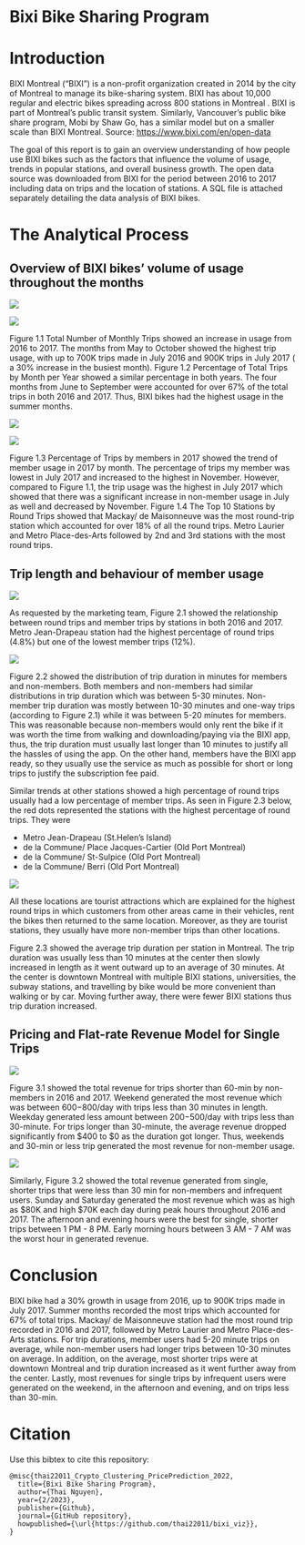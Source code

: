 # Bixi Bike Sharing Program 

# Introduction
BIXI Montreal (“BIXI”) is a non-profit organization created in 2014 by the city of Montreal to manage its bike-sharing system. BIXI has about 10,000 regular and electric bikes spreading across 800 stations in Montreal . BIXI is part of Montreal’s public transit system. Similarly, Vancouver’s public bike share program, Mobi by Shaw Go, has a similar model but on a smaller scale than BIXI Montreal.   Source: https://www.bixi.com/en/open-data

The goal of this report is to gain an overview understanding of how people use BIXI bikes such as the factors that influence the volume of usage, trends in popular stations, and overall business growth. The open data source was downloaded from BIXI for the period between 2016 to 2017 including data on trips and the location of stations. A SQL file is attached separately detailing the data analysis of BIXI bikes. 

# The Analytical Process
## Overview of BIXI bikes’ volume of usage throughout the months

![](assets/fig1.1_totalnumbers_monthly_trips.png")

![](assets/fig1.2_perc_total_trips_monthperyr.png)

Figure 1.1 Total Number of Monthly Trips showed an increase in usage from 2016 to 2017. The months from May to October showed the highest trip usage, with up to 700K trips made in July 2016 and 900K trips in July 2017 ( a 30% increase in the busiest month). Figure 1.2 Percentage of Total Trips by Month per Year showed a similar percentage in both years. The four months from June to September were accounted for over 67% of the total trips in both 2016 and 2017. Thus, BIXI bikes had the highest usage in the summer months.

![](assets/fig1.3_perc_trips_members2017.png)

![](assets/fig1.4_top10_stations_roundtrips.png)

Figure 1.3 Percentage of Trips by members in 2017 showed the trend of member usage in 2017 by month. The percentage of trips my member was lowest in July 2017 and increased to the highest in November. However, compared to Figure 1.1, the trip usage was the highest in July 2017 which showed that there was a significant increase in non-member usage in July as well and decreased by November. Figure 1.4 The Top 10 Stations by Round Trips showed that Mackay/ de Maisonneuve was the most round-trip station which accounted for over 18% of all the round trips. Metro Laurier and Metro Place-des-Arts followed by 2nd and 3rd stations with the most round trips.

## Trip length and behaviour of member usage

![](assets/fig2.1_roundtrips_membership_bystations.png)

As requested by the marketing team, Figure 2.1 showed the relationship between round trips and member trips by stations in both 2016 and 2017. Metro Jean-Drapeau station had the highest percentage of round trips (4.8%) but one of the lowest member trips (12%). 

![](assets/fig2.2_dist_trips_bymembers_nonmembers.png)

Figure 2.2 showed the distribution of trip duration in minutes for members and non-members. Both members and non-members had similar distributions in trip duration which was between 5-30 minutes. Non-member trip duration was mostly between 10-30 minutes and one-way trips (according to Figure 2.1) while it was between 5-20 minutes for members. This was reasonable because non-members would only rent the bike if it was worth the time from walking and downloading/paying via the BIXI app, thus, the trip duration must usually last longer than 10 minutes to justify all the hassles of using the app. On the other hand, members have the BIXI app ready, so they usually use the service as much as possible for short or long trips to justify the subscription fee paid.

Similar trends at other stations showed a high percentage of round trips usually had a low percentage of member trips. As seen in Figure 2.3 below, the red dots represented the stations with the highest percentage of round trips. They were 
- Metro Jean-Drapeau (St.Helen’s Island)
- de la Commune/ Place Jacques-Cartier (Old Port Montreal)
- de la Commune/ St-Sulpice (Old Port Montreal)
- de la Commune/ Berri (Old Port Montreal)

![](assets/fig2.3_map_avgtrip_duration_bystations.png)

All these locations are tourist attractions which are explained for the highest round trips in which customers from other areas came in their vehicles, rent the bikes then returned to the same location. Moreover, as they are tourist stations, they usually have more non-member trips than other locations. 

Figure 2.3 showed the average trip duration per station in Montreal. The trip duration was usually less than 10 minutes at the center then slowly increased in length as it went outward up to an average of 30 minutes. At the center is downtown Montreal with multiple BIXI stations,  universities, the subway stations, and travelling by bike would be more convenient than walking or by car. Moving further away, there were fewer BIXI stations thus trip duration increased.

## Pricing and Flat-rate Revenue Model for Single Trips

![](assets/fig3.1_total_revenue_byhour.png)

Figure 3.1 showed the total revenue for trips shorter than 60-min by non-members in 2016 and 2017. Weekend generated the most revenue which was between $600-$800/day with trips less than 30 minutes in length. Weekday generated less amount between $200-$500/day with trips less than 30-minute. For trips longer than 30-minute, the average revenue dropped significantly from $400 to $0 as the duration got longer. Thus, weekends and 30-min or less trip generated the most revenue for non-member usage. 

![](assets/fig3.2_total_rev_30min.png)

Similarly, Figure 3.2 showed the total revenue generated from single, shorter trips that were less than 30 min for non-members and infrequent users. Sunday and Saturday generated the most revenue which was as high as $80K and high $70K each day during peak hours throughout 2016 and 2017. The afternoon and evening hours were the best for single, shorter trips between 1 PM - 8 PM. Early morning hours between 3 AM - 7 AM was the worst hour in generated revenue. 

# Conclusion

BIXI bike had a 30% growth in usage from 2016, up to 900K trips made in July 2017. Summer months recorded the most trips which accounted for 67% of total trips. Mackay/ de Maisonneuve station had the most round trip recorded in 2016 and 2017, followed by Metro Laurier and Metro Place-des-Arts stations. For trip durations, member users had 5-20 minute trips on average, while non-member users had longer trips between 10-30 minutes on average. In addition, on the average, most shorter trips were at downtown Montreal and trip duration increased as it went further away from the center. Lastly, most revenues for single trips by infrequent users were generated on the weekend, in the afternoon and evening, and on trips less than 30-min. 

# Citation
Use this bibtex to cite this repository:

```
@misc{thai22011_Crypto_Clustering_PricePrediction_2022,
  title={Bixi Bike Sharing Program},
  author={Thai Nguyen},
  year={2/2023},
  publisher={Github},
  journal={GitHub repository},
  howpublished={\url{https://github.com/thai22011/bixi_viz}},
}
```
